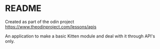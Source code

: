 # README


Created as part of the odin project https://www.theodinproject.com/lessons/apis

An application to make a basic Kitten module and deal with it through API's only.
